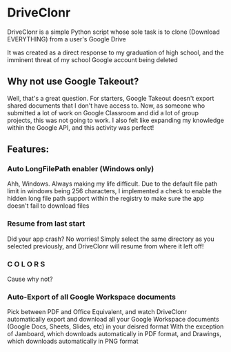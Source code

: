 # DriveClonr
DriveClonr is a simple Python script whose sole task is to clone (Download EVERYTHING) from a user's Google Drive

It was created as a direct response to my graduation of high school, and the imminent threat of my school Google account being deleted 

## Why not use Google Takeout?
Well, that's a great question. For starters, Google Takeout doesn't export shared documents that I don't have access to. Now, as someone who submitted a lot of work on Google Classroom and did a lot of group projects, this was not going to work. I also felt like expanding my knowledge within the Google API, and this activity was perfect!

## Features:
### Auto LongFilePath enabler (Windows only)
Ahh, Windows. Always making my life difficult. Due to the default file path limit in windows being 256 characters, I implemented a check to enable the hidden long file path support within the registry to make sure the app doesn't fail to download files

### Resume from last start
Did your app crash? No worries! Simply select the same directory as you selected previously, and DriveClonr will resume from where it left off!

### C O L O R S 
Cause why not?

### Auto-Export of all Google Workspace documents
Pick between PDF and Office Equivalent, and watch DriveClonr automatically export and download all your Google Workspace documents (Google Docs, Sheets, Slides, etc) in your deisred format
With the exception of Jamboard, which downloads automatically in PDF format, and Drawings, which downloads automatically in PNG format
